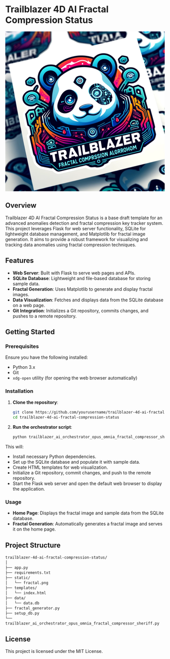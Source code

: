 
# Trailblazer 4D AI Fractal Compression Status

![trailblazer_panda_ai_4d_fractal_compressor_tracker](trailblazer_panda_ai_4d_fractal_compressor_tracker.webp) 

## Overview

Trailblazer 4D AI Fractal Compression Status is a base draft template for an advanced anomalies detection and fractal compression key tracker system. This project leverages Flask for web server functionality, SQLite for lightweight database management, and Matplotlib for fractal image generation. It aims to provide a robust framework for visualizing and tracking data anomalies using fractal compression techniques.

## Features

- **Web Server**: Built with Flask to serve web pages and APIs.
- **SQLite Database**: Lightweight and file-based database for storing sample data.
- **Fractal Generation**: Uses Matplotlib to generate and display fractal images.
- **Data Visualization**: Fetches and displays data from the SQLite database on a web page.
- **Git Integration**: Initializes a Git repository, commits changes, and pushes to a remote repository.

## Getting Started

### Prerequisites

Ensure you have the following installed:
- Python 3.x
- Git
- `xdg-open` utility (for opening the web browser automatically)

### Installation

1. **Clone the repository**:
   ```sh
   git clone https://github.com/yourusername/trailblazer-4d-ai-fractal-compression-status.git
   cd trailblazer-4d-ai-fractal-compression-status
   ```

2. **Run the orchestrator script**:
   ```sh
   python trailblazer_ai_orchestrator_opus_omnia_fractal_compressor_sheriff.py
   ```

This will:
- Install necessary Python dependencies.
- Set up the SQLite database and populate it with sample data.
- Create HTML templates for web visualization.
- Initialize a Git repository, commit changes, and push to the remote repository.
- Start the Flask web server and open the default web browser to display the application.

### Usage

- **Home Page**: Displays the fractal image and sample data from the SQLite database.
- **Fractal Generation**: Automatically generates a fractal image and serves it on the home page.

## Project Structure

```
trailblazer-4d-ai-fractal-compression-status/
│
├── app.py
├── requirements.txt
├── static/
│   └── fractal.png
├── templates/
│   └── index.html
├── data/
│   └── data.db
├── fractal_generator.py
├── setup_db.py
└── trailblazer_ai_orchestrator_opus_omnia_fractal_compressor_sheriff.py
```

## License

This project is licensed under the MIT License.